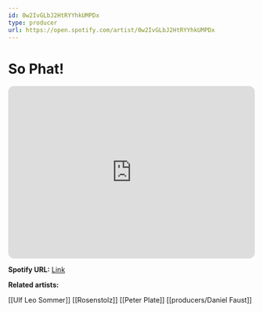 ```yaml
---
id: 0w2IvGLbJ2HtRYYhkUMPDx
type: producer
url: https://open.spotify.com/artist/0w2IvGLbJ2HtRYYhkUMPDx
---
```

# So Phat!

<iframe style="border-radius:12px" src="https://open.spotify.com/embed/artist/0w2IvGLbJ2HtRYYhkUMPDx" width="100%" height="352" frameBorder="0" allowfullscreen="" allow="autoplay; clipboard-write; encrypted-media; fullscreen; picture-in-picture" loading="lazy"></iframe>

**Spotify URL:** [Link](https://open.spotify.com/artist/0w2IvGLbJ2HtRYYhkUMPDx)

**Related artists:**

[[Ulf Leo Sommer]]
[[Rosenstolz]]
[[Peter Plate]]
[[producers/Daniel Faust]]
